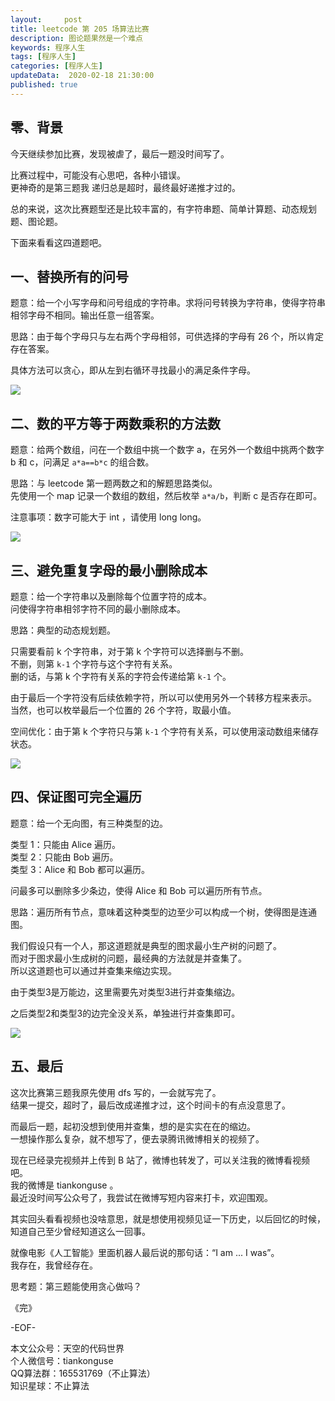 ```yaml
---   
layout:     post  
title: leetcode 第 205 场算法比赛
description: 图论题果然是一个难点
keywords: 程序人生  
tags: [程序人生]    
categories: [程序人生]  
updateData:  2020-02-18 21:30:00  
published: true  
---  
```



## 零、背景  


今天继续参加比赛，发现被虐了，最后一题没时间写了。  


比赛过程中，可能没有心思吧，各种小错误。  
更神奇的是第三题我 递归总是超时，最终最好递推才过的。  


总的来说，这次比赛题型还是比较丰富的，有字符串题、简单计算题、动态规划题、图论题。  


下面来看看这四道题吧。  


## 一、替换所有的问号  


题意：给一个小写字母和问号组成的字符串。求将问号转换为字符串，使得字符串相邻字母不相同。输出任意一组答案。  


思路：由于每个字母只与左右两个字母相邻，可供选择的字母有 26 个，所以肯定存在答案。


具体方法可以贪心，即从左到右循环寻找最小的满足条件字母。  


![](http://res2020.tiankonguse.com/images/2020/09/06/001.png)


## 二、数的平方等于两数乘积的方法数  


题意：给两个数组，问在一个数组中挑一个数字 a，在另外一个数组中挑两个数字 b 和 c，问满足 `a*a==b*c` 的组合数。  


思路：与 leetcode 第一题两数之和的解题思路类似。  
先使用一个 map 记录一个数组的数组，然后枚举 `a*a/b`，判断 c 是否存在即可。  


注意事项：数字可能大于 int ，请使用 long long。  


![](http://res2020.tiankonguse.com/images/2020/09/06/002.png)


## 三、避免重复字母的最小删除成本  


题意：给一个字符串以及删除每个位置字符的成本。  
问使得字符串相邻字符不同的最小删除成本。  


思路：典型的动态规划题。  


只需要看前 k 个字符串，对于第 k 个字符可以选择删与不删。  
不删，则第 `k-1` 个字符与这个字符有关系。  
删的话，与第 k 个字符有关系的字符会传递给第 `k-1` 个。  


由于最后一个字符没有后续依赖字符，所以可以使用另外一个转移方程来表示。  
当然，也可以枚举最后一个位置的 26 个字符，取最小值。  


空间优化：由于第 k 个字符只与第 `k-1` 个字符有关系，可以使用滚动数组来储存状态。  


![](http://res2020.tiankonguse.com/images/2020/09/06/003.png)


## 四、保证图可完全遍历  


题意：给一个无向图，有三种类型的边。  


类型 1：只能由 Alice 遍历。  
类型 2：只能由 Bob 遍历。  
类型 3：Alice 和 Bob 都可以遍历。  


问最多可以删除多少条边，使得 Alice 和 Bob 可以遍历所有节点。  


思路：遍历所有节点，意味着这种类型的边至少可以构成一个树，使得图是连通图。  


我们假设只有一个人，那这道题就是典型的图求最小生产树的问题了。  
而对于图求最小生成树的问题，最经典的方法就是并查集了。  
所以这道题也可以通过并查集来缩边实现。  


由于类型3是万能边，这里需要先对类型3进行并查集缩边。  


之后类型2和类型3的边完全没关系，单独进行并查集即可。  


![](http://res2020.tiankonguse.com/images/2020/09/06/004.png)


## 五、最后  


这次比赛第三题我原先使用 dfs 写的，一会就写完了。  
结果一提交，超时了，最后改成递推才过，这个时间卡的有点没意思了。 


而最后一题，起初没想到使用并查集，想的是实实在在的缩边。  
一想操作那么复杂，就不想写了，便去录腾讯微博相关的视频了。  


现在已经录完视频并上传到 B 站了，微博也转发了，可以关注我的微博看视频吧。  
我的微博是 tiankonguse 。  
最近没时间写公众号了，我尝试在微博写短内容来打卡，欢迎围观。  


其实回头看看视频也没啥意思，就是想使用视频见证一下历史，以后回忆的时候，知道自己至少曾经知道这么一回事。  


就像电影《人工智能》里面机器人最后说的那句话：“I am ... I was”。  
我存在，我曾经存在。  


思考题：第三题能使用贪心做吗？  


《完》  


-EOF-  



本文公众号：天空的代码世界  
个人微信号：tiankonguse  
QQ算法群：165531769（不止算法）  
知识星球：不止算法  

